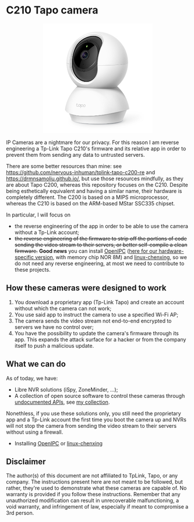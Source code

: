 # C210 Tapo camera
<p align="center">
<img src="/img/tapo_c210.jpg" height="300" width="300">
</p>
IP Cameras are a nightmare for our privacy. For this reason I am reverse engineering a Tp-Link Tapo C210's firmware and its relative app in order to prevent them from sending any data to untrusted servers.

There are some better resources than mine: see https://github.com/nervous-inhuman/tplink-tapo-c200-re and https://drmnsamoliu.github.io/, but use those resources mindfully, as they are about Tapo C200, whereas this repository focuses on the C210. Despite being esthetically equivalent and having a similar name, their hardware is completely different. The C200 is based on a MIPS microprocessor, whereas the C210 is based on the ARM-based MStar SSC335 chipset.

In particular, I will focus on 

* the reverse engineering of the app in order to be able to use the camera without a Tp-Link account;
* <del style="text-decoration: line-through;"> the reverse engineering of the firmware to strip off the portions of code sending the video stream to their servers, or better self-compile a clean firmware.</del> **Good news** you can install [OpenIPC](https://openipc.org/) ([here for our hardware-specific version](https://openipc.org/cameras/vendors/sigmastar/socs/ssc335), with memory chip NOR 8M) and [linux-chenxing](https://github.com/linux-chenxing), so we do not need any reverse engineering, at most we need to contribute to these projects.

## How these cameras were designed to work
1. You download a proprietary app (Tp-Link Tapo) and create an account without which the camera can not work;
2. You use said app to instruct the camera to use a specified Wi-Fi AP;
3. The camera sends the video stream not end-to-end encrypted to servers we have no control over;
4. You have the possibility to update the camera's firmware through its app. This expands the attack surface for a hacker or from the company itself to push a malicious update.

## What we can do
As of today, we have:
* Libre NVR solutions (iSpy, ZoneMinder, ...);
* A collection of open source software to control these cameras through [undocumented APIs](https://github.com/xfarrow/tapo-camera/tree/main/secret-apis), see [my collection](https://github.com/stars/xfarrow/lists/tapo-cameras).

Nonethless, if you use these solutions only, you still need the proprietary app and a Tp-Link account the first time you boot the camera up and NVRs will not stop the camera from sending the video stream to their servers without using a firewall.

* Installing [OpenIPC](https://openipc.org/) or [linux-chenxing](https://github.com/linux-chenxing)

## Disclaimer
The author(s) of this document are not affiliated to TpLink, Tapo, or any company. The instructions present here are not meant to be followed, but rather, they're used to demonstrate what these cameras are capable of. No warranty is provided if you follow these instructions. Remember that any unauthorized modification can result in unrecoverable malfunctioning, a void warranty, and infringement of law, especially if meant to compromise a 3rd person.
